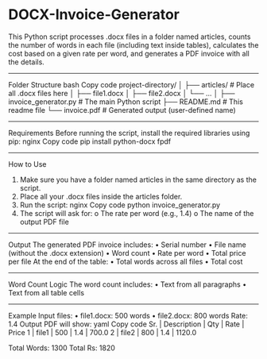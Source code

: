 # DOCX-Invoice-Generator
This Python script processes .docx files in a folder named articles, counts the number of words in each file (including text inside tables), calculates the cost based on a given rate per word, and generates a PDF invoice with all the details.
________________________________________
Folder Structure
bash
Copy code
project-directory/
│
├── articles/               # Place all .docx files here
│   ├── file1.docx
│   ├── file2.docx
│   └── ...
│
├── invoice_generator.py    # The main Python script
├── README.md               # This readme file
└── invoice.pdf             # Generated output (user-defined name)
________________________________________
Requirements
Before running the script, install the required libraries using pip:
nginx
Copy code
pip install python-docx fpdf
________________________________________
How to Use
1.	Make sure you have a folder named articles in the same directory as the script.
2.	Place all your .docx files inside the articles folder.
3.	Run the script:
nginx
Copy code
python invoice_generator.py
4.	The script will ask for:
o	The rate per word (e.g., 1.4)
o	The name of the output PDF file
________________________________________
Output
The generated PDF invoice includes:
•	Serial number
•	File name (without the .docx extension)
•	Word count
•	Rate per word
•	Total price per file
At the end of the table:
•	Total words across all files
•	Total cost
________________________________________
Word Count Logic
The word count includes:
•	Text from all paragraphs
•	Text from all table cells
________________________________________
Example
Input files:
•	file1.docx: 500 words
•	file2.docx: 800 words
Rate: 1.4
Output PDF will show:
yaml
Copy code
Sr. | Description | Qty | Rate | Price
1   | file1       | 500 | 1.4  | 700.0
2   | file2       | 800 | 1.4  | 1120.0

Total Words: 1300
Total Rs: 1820

